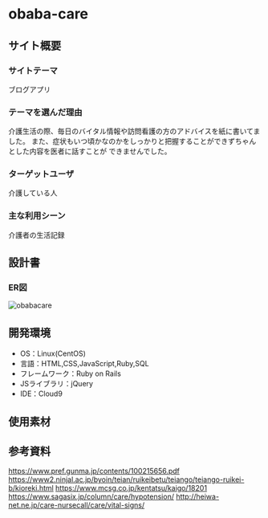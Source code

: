 # obaba-care

## サイト概要
### サイトテーマ
ブログアプリ

### テーマを選んだ理由
介護生活の際、毎日のバイタル情報や訪問看護の方のアドバイスを紙に書いてました。
また、症状もいつ頃かなのかをしっかりと把握することができずちゃんとした内容を医者に話すことが
できませんでした。

### ターゲットユーザ
介護している人

### 主な利用シーン
介護者の生活記録

## 設計書
### ER図
![obabacare](https://user-images.githubusercontent.com/99533616/176627826-a9d951a5-04b8-4d2a-ba4e-993e6c332b73.jpg)


## 開発環境
- OS：Linux(CentOS)
- 言語：HTML,CSS,JavaScript,Ruby,SQL
- フレームワーク：Ruby on Rails
- JSライブラリ：jQuery
- IDE：Cloud9

## 使用素材


## 参考資料
https://www.pref.gunma.jp/contents/100215656.pdf
https://www2.ninjal.ac.jp/byoin/teian/ruikeibetu/teiango/teiango-ruikei-b/kioreki.html
https://www.mcsg.co.jp/kentatsu/kaigo/18201
https://www.sagasix.jp/column/care/hypotension/
http://heiwa-net.ne.jp/care-nursecall/care/vital-signs/
